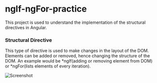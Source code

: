 # ngIf-ngFor-practice
This project is used to understand the implementation of the structural directives in Angular.

### Structural Directive
This type of directive is used to make changes in the layout of the DOM. Elements can be added or removed, hence changing the structure of the DOM. An example would be *ngIf(adding or removing element from DOM) or *ngFor(lists elements of every iteration).

![Screenshot](https://github.com/ANUSHKKA-DHAMIJA/ngIf-ngFor-practice/assets/108456134/88d6c7a3-e930-4f79-93c3-166f36ac94d8)
